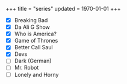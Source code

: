+++
title = "series"
updated = 1970-01-01
+++


- [x] Breaking Bad
- [x] Da Ali G Show
- [x] Who is America?
- [x] Game of Thrones
- [x] Better Call Saul
- [x] Devs
- [ ] Dark (German)
- [ ] Mr. Robot
- [ ] Lonely and Horny